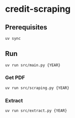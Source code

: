 # credit-scraping

## Prerequisites

```sh
uv sync
```

## Run

```sh
uv run src/main.py {YEAR}
```

### Get PDF

```sh
uv run src/scraping.py {YEAR}
```

### Extract

```sh
uv run src/extract.py {YEAR}
```
